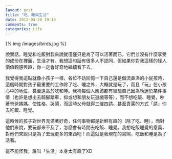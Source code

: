 ```yaml
---
layout: post
title: "吃、睡與生活"
date: 2012-04-28 19:10
comments: true
categories: Life
---
```


{% img /images/birds.jpg %}

說實話，睡覺和吃飯對我來說就僅僅只是為了可以活著而已，它們並沒有什麼享受的成份在裡面，生活才有。我想這句話有很多人不認同，但如果你對我這樣的怪人價值觀感興趣，你一定會好奇地繼續看下去。

我覺得我這點就像小孩子一樣，各位不妨回憶一下自己還是個流鼻涕的小屁孩時，這個時期對孩子最重要的工作除了吃、睡之外，大概就是玩了，而且「玩」在小孩心中的地位，甚至遠高於吃和睡。我猜每個人應該都有經驗自己因為執迷於某件事情（也許是想出去騎腳踏車，抑或想和朋友玩遊戲等等），而不想吃飯、睡覺，吵著爸爸媽媽、使性格、哭鬧，而這時父母就得三催四請、甚至責罵的方式「請」你去吃飯、睡覺。

這時候的孩子對世界充滿著好奇，任何事物都是新鮮有趣的（除了吃、睡），而對他們來說，要玩都來不及了，怎麼會有時間去吃飯、睡覺。我想吃飯睡覺的意義，對他們來說只是為了去玩更多的東西吧！而這就是我現在的寫照，吃飯和睡是為了活著。

這不能怪我，誰叫「生活」本身太有趣了XD